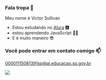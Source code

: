 ### Fala tropa 👋

Meu nome é Victor Sullivan

- Estou estudando no [Alura](https://www.alura.com.br) 🅰️
- estou aprendendo JavaScript 👨‍💻
- E é muito maneiro 😎

### Você pode entrar em contato comigo 📫

00001115081391sp@al.educacao.sp.gov.br

![](https://media1.tenor.com/m/HPFCfPmhsZYAAAAd/omar12345-open-wide.gif)
